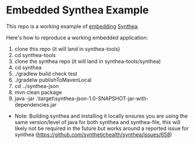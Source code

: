 Embedded Synthea Example
========================

This repo is a working example of [embedding](https://github.com/synthetichealth/synthea/wiki/Embedding) [Synthea](https://github.com/synthetichealth/synthea).

Here's how to reproduce a working embedded application:

1. clone this repo (it will land in synthea-tools)
3. cd synthea-tools
3. clone the synthea repo (it will land in synthea-tools/synthea)
4. cd synthea
5. ./gradlew build check test
6. ./gradelw publishToMavenLocal
7. cd ../synthea-json
8. mvn clean package
9. java -jar .\target\synthea-json-1.0-SNAPSHOT-jar-with-dependencies.jar

* Note: Building synthea and installing it locally ensures you are using the same version/level of java for both synthea and synthea-file, this will likely not be required in the future but works around a reported issue for synthea (https://github.com/synthetichealth/synthea/issues/658)